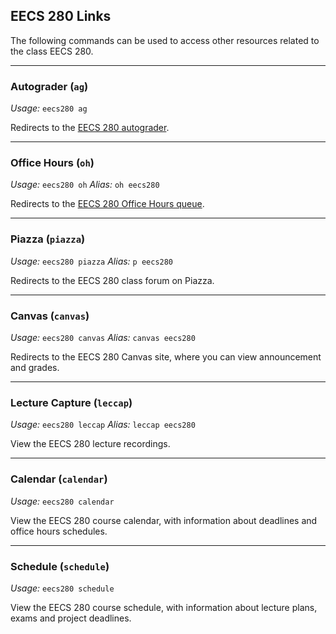## EECS 280 Links

The following commands can be used to access other resources related to the class EECS 280.

---

### Autograder (`ag`)
*Usage:* `eecs280 ag`

Redirects to the [EECS 280 autograder][1].

---

### Office Hours (`oh`)
*Usage:* `eecs280 oh`
*Alias:* `oh eecs280`

Redirects to the [EECS 280 Office Hours queue][2].

---

### Piazza (`piazza`)
*Usage:* `eecs280 piazza`
*Alias:* `p eecs280`

Redirects to the EECS 280 class forum on Piazza.

---

### Canvas (`canvas`)
*Usage:* `eecs280 canvas`
*Alias:* `canvas eecs280`

Redirects to the EECS 280 Canvas site, where you can view announcement and grades.

---

### Lecture Capture (`leccap`)
*Usage:* `eecs280 leccap`
*Alias:* `leccap eecs280`

View the EECS 280 lecture recordings.

---

### Calendar (`calendar`)
*Usage:* `eecs280 calendar`

View the EECS 280 course calendar, with information about deadlines and office hours schedules.

---

### Schedule (`schedule`)
*Usage:* `eecs280 schedule`

View the EECS 280 course schedule, with information about lecture plans, exams and project deadlines.


[1]: https://autograder.io/web/course/2
[2]: https://lobster.eecs.umich.edu/queue
